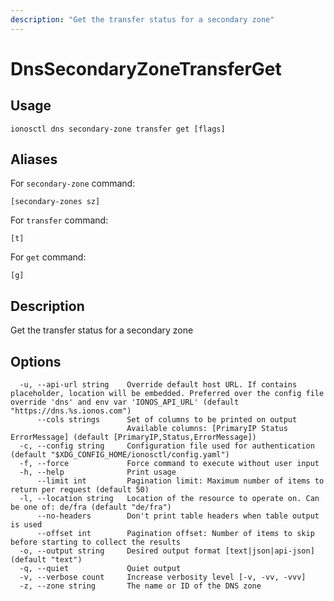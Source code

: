 ```yaml
---
description: "Get the transfer status for a secondary zone"
---
```


# DnsSecondaryZoneTransferGet

## Usage

```text
ionosctl dns secondary-zone transfer get [flags]
```

## Aliases

For `secondary-zone` command:

```text
[secondary-zones sz]
```

For `transfer` command:

```text
[t]
```

For `get` command:

```text
[g]
```

## Description

Get the transfer status for a secondary zone

## Options

```text
  -u, --api-url string    Override default host URL. If contains placeholder, location will be embedded. Preferred over the config file override 'dns' and env var 'IONOS_API_URL' (default "https://dns.%s.ionos.com")
      --cols strings      Set of columns to be printed on output 
                          Available columns: [PrimaryIP Status ErrorMessage] (default [PrimaryIP,Status,ErrorMessage])
  -c, --config string     Configuration file used for authentication (default "$XDG_CONFIG_HOME/ionosctl/config.yaml")
  -f, --force             Force command to execute without user input
  -h, --help              Print usage
      --limit int         Pagination limit: Maximum number of items to return per request (default 50)
  -l, --location string   Location of the resource to operate on. Can be one of: de/fra (default "de/fra")
      --no-headers        Don't print table headers when table output is used
      --offset int        Pagination offset: Number of items to skip before starting to collect the results
  -o, --output string     Desired output format [text|json|api-json] (default "text")
  -q, --quiet             Quiet output
  -v, --verbose count     Increase verbosity level [-v, -vv, -vvv]
  -z, --zone string       The name or ID of the DNS zone
```


